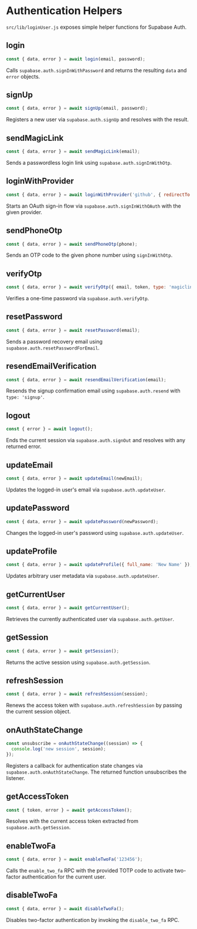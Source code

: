 # Authentication Helpers

`src/lib/loginUser.js` exposes simple helper functions for Supabase Auth.

## login

```js
const { data, error } = await login(email, password);
```

Calls `supabase.auth.signInWithPassword` and returns the resulting
`data` and `error` objects.

## signUp

```js
const { data, error } = await signUp(email, password);
```

Registers a new user via `supabase.auth.signUp` and resolves with the result.

## sendMagicLink

```js
const { data, error } = await sendMagicLink(email);
```

Sends a passwordless login link using `supabase.auth.signInWithOtp`.

## loginWithProvider

```js
const { data, error } = await loginWithProvider('github', { redirectTo: 'https://app' });
```

Starts an OAuth sign-in flow via `supabase.auth.signInWithOAuth` with the given provider.

## sendPhoneOtp

```js
const { data, error } = await sendPhoneOtp(phone);
```

Sends an OTP code to the given phone number using `signInWithOtp`.

## verifyOtp

```js
const { data, error } = await verifyOtp({ email, token, type: 'magiclink' });
```

Verifies a one-time password via `supabase.auth.verifyOtp`.

## resetPassword

```js
const { data, error } = await resetPassword(email);
```

Sends a password recovery email using `supabase.auth.resetPasswordForEmail`.

## resendEmailVerification

```js
const { data, error } = await resendEmailVerification(email);
```

Resends the signup confirmation email using `supabase.auth.resend` with `type: 'signup'`.

## logout

```js
const { error } = await logout();
```

Ends the current session via `supabase.auth.signOut` and resolves with
any returned error.

## updateEmail

```js
const { data, error } = await updateEmail(newEmail);
```

Updates the logged-in user's email via `supabase.auth.updateUser`.

## updatePassword

```js
const { data, error } = await updatePassword(newPassword);
```

Changes the logged-in user's password using `supabase.auth.updateUser`.

## updateProfile

```js
const { data, error } = await updateProfile({ full_name: 'New Name' });
```

Updates arbitrary user metadata via `supabase.auth.updateUser`.

## getCurrentUser

```js
const { data, error } = await getCurrentUser();
```

Retrieves the currently authenticated user via `supabase.auth.getUser`.

## getSession

```js
const { data, error } = await getSession();
```

Returns the active session using `supabase.auth.getSession`.

## refreshSession

```js
const { data, error } = await refreshSession(session);
```

Renews the access token with `supabase.auth.refreshSession` by passing the
current session object.

## onAuthStateChange

```js
const unsubscribe = onAuthStateChange((session) => {
  console.log('new session', session);
});
```

Registers a callback for authentication state changes via
`supabase.auth.onAuthStateChange`. The returned function unsubscribes the
listener.

## getAccessToken

```js
const { token, error } = await getAccessToken();
```

Resolves with the current access token extracted from `supabase.auth.getSession`.

## enableTwoFa

```js
const { data, error } = await enableTwoFa('123456');
```

Calls the `enable_two_fa` RPC with the provided TOTP code to activate two-factor authentication for the current user.

## disableTwoFa

```js
const { data, error } = await disableTwoFa();
```

Disables two-factor authentication by invoking the `disable_two_fa` RPC.
